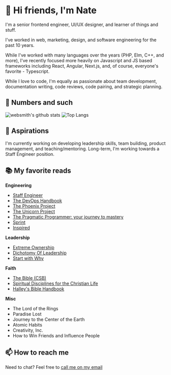 # 👋 Hi friends, I'm Nate

I'm a senior frontend engineer, UI/UX designer, and learner of things and stuff.

I've worked in web, marketing, design, and software engineering for the past 10 years.

While I've worked with many languages over the years (PHP, Elm, C++, and more), I've recently focused more heavily on Javascript and JS based frameworks including React, Angular, Next.js, and, of course, everyone's favorite - Typescript.

While I love to code, I'm equally as passionate about team development, documentation writing, code reviews, code pairing, and strategic planning.

## 🧮 Numbers and such

![websmith's github stats](https://github-readme-stats.vercel.app/api?username=websmith&count_private=true&show_icons=true&hide=contribs,stars&border_radius=10&hide_border=true&theme=blue-green)
![Top Langs](https://github-readme-stats.vercel.app/api/top-langs/?username=websmith&count_private=true&langs_count=6&layout=compact&border_radius=10&hide_border=true&theme=blue-green)

## 🔭 Aspirations

I'm currently working on developing leadership skills, team building, product management, and teaching/mentoring. Long-term, I'm working towards a Staff Engineer position.

## 📚 My favorite reads

**Engineering**

- [Staff Engineer](https://staffeng.com/book)
- [The DevOps Handbook](https://itrevolution.com/the-devops-handbook/)
- [The Phoenix Project](https://itrevolution.com/the-phoenix-project/)
- [The Unicorn Project](https://itrevolution.com/the-unicorn-project/)
- [The Pragmatic Programmer: your journey to mastery](https://www.pearson.com/store/p/the-pragmatic-programmer-your-journey-to-mastery-20th-anniversary-edition/P100002723040/9780135957059)
- [Sprint](https://www.thesprintbook.com/)
- [Inspired]()

**Leadership**

- [Extreme Ownership](https://echelonfront.com/extreme-ownership/)
- [Dichotomy Of Leadership](https://echelonfront.com/dichotomy-of-leadership/)
- [Start with Why]()

**Faith**

- [The Bible (CSB)](https://csbible.com/)
- [Spiritual Disciplines for the Christian Life](https://biblicalspirituality.org/product/spiritual-disciplines-for-the-christian-life/)
- [Halley's Bible Handbook](https://www.christianbook.com/handbook-deluxe-edition-completely-revised-expanded/henry-halley/9780310519416/pd/519411)

**Misc**

- The Lord of the Rings
- Paradise Lost
- Journey to the Center of the Earth
- Atomic Habits
- Creativity, Inc.
- How to Win Friends and Influence People

## 📫 How to reach me

Need to chat? Feel free to [call me on my email](mailto:n8cornelius@gmail.com)
